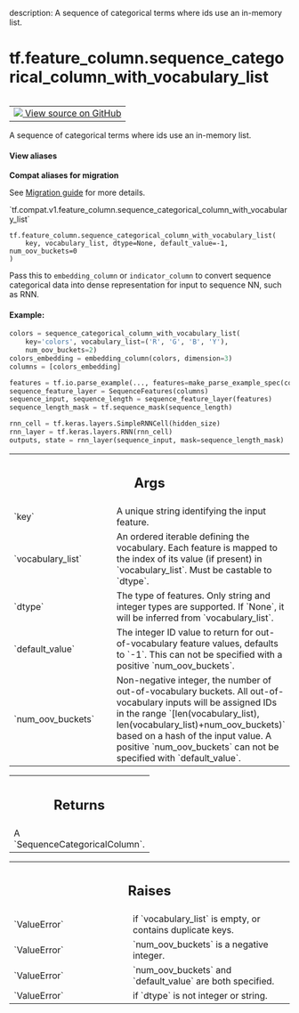 description: A sequence of categorical terms where ids use an in-memory list.

<div itemscope itemtype="http://developers.google.com/ReferenceObject">
<meta itemprop="name" content="tf.feature_column.sequence_categorical_column_with_vocabulary_list" />
<meta itemprop="path" content="Stable" />
</div>

# tf.feature_column.sequence_categorical_column_with_vocabulary_list

<!-- Insert buttons and diff -->

<table class="tfo-notebook-buttons tfo-api nocontent" align="left">
<td>
  <a target="_blank" href="https://github.com/tensorflow/tensorflow/blob/r2.4/tensorflow/python/feature_column/sequence_feature_column.py#L250-L309">
    <img src="https://www.tensorflow.org/images/GitHub-Mark-32px.png" />
    View source on GitHub
  </a>
</td>
</table>



A sequence of categorical terms where ids use an in-memory list.

<section class="expandable">
  <h4 class="showalways">View aliases</h4>
  <p>
<b>Compat aliases for migration</b>
<p>See
<a href="https://www.tensorflow.org/guide/migrate">Migration guide</a> for
more details.</p>
<p>`tf.compat.v1.feature_column.sequence_categorical_column_with_vocabulary_list`</p>
</p>
</section>

<pre class="devsite-click-to-copy prettyprint lang-py tfo-signature-link">
<code>tf.feature_column.sequence_categorical_column_with_vocabulary_list(
    key, vocabulary_list, dtype=None, default_value=-1, num_oov_buckets=0
)
</code></pre>



<!-- Placeholder for "Used in" -->

Pass this to `embedding_column` or `indicator_column` to convert sequence
categorical data into dense representation for input to sequence NN, such as
RNN.

#### Example:



```python
colors = sequence_categorical_column_with_vocabulary_list(
    key='colors', vocabulary_list=('R', 'G', 'B', 'Y'),
    num_oov_buckets=2)
colors_embedding = embedding_column(colors, dimension=3)
columns = [colors_embedding]

features = tf.io.parse_example(..., features=make_parse_example_spec(columns))
sequence_feature_layer = SequenceFeatures(columns)
sequence_input, sequence_length = sequence_feature_layer(features)
sequence_length_mask = tf.sequence_mask(sequence_length)

rnn_cell = tf.keras.layers.SimpleRNNCell(hidden_size)
rnn_layer = tf.keras.layers.RNN(rnn_cell)
outputs, state = rnn_layer(sequence_input, mask=sequence_length_mask)
```

<!-- Tabular view -->
 <table class="responsive fixed orange">
<colgroup><col width="214px"><col></colgroup>
<tr><th colspan="2"><h2 class="add-link">Args</h2></th></tr>

<tr>
<td>
`key`
</td>
<td>
A unique string identifying the input feature.
</td>
</tr><tr>
<td>
`vocabulary_list`
</td>
<td>
An ordered iterable defining the vocabulary. Each feature
is mapped to the index of its value (if present) in `vocabulary_list`.
Must be castable to `dtype`.
</td>
</tr><tr>
<td>
`dtype`
</td>
<td>
The type of features. Only string and integer types are supported.
If `None`, it will be inferred from `vocabulary_list`.
</td>
</tr><tr>
<td>
`default_value`
</td>
<td>
The integer ID value to return for out-of-vocabulary feature
values, defaults to `-1`. This can not be specified with a positive
`num_oov_buckets`.
</td>
</tr><tr>
<td>
`num_oov_buckets`
</td>
<td>
Non-negative integer, the number of out-of-vocabulary
buckets. All out-of-vocabulary inputs will be assigned IDs in the range
`[len(vocabulary_list), len(vocabulary_list)+num_oov_buckets)` based on a
hash of the input value. A positive `num_oov_buckets` can not be specified
with `default_value`.
</td>
</tr>
</table>



<!-- Tabular view -->
 <table class="responsive fixed orange">
<colgroup><col width="214px"><col></colgroup>
<tr><th colspan="2"><h2 class="add-link">Returns</h2></th></tr>
<tr class="alt">
<td colspan="2">
A `SequenceCategoricalColumn`.
</td>
</tr>

</table>



<!-- Tabular view -->
 <table class="responsive fixed orange">
<colgroup><col width="214px"><col></colgroup>
<tr><th colspan="2"><h2 class="add-link">Raises</h2></th></tr>

<tr>
<td>
`ValueError`
</td>
<td>
if `vocabulary_list` is empty, or contains duplicate keys.
</td>
</tr><tr>
<td>
`ValueError`
</td>
<td>
`num_oov_buckets` is a negative integer.
</td>
</tr><tr>
<td>
`ValueError`
</td>
<td>
`num_oov_buckets` and `default_value` are both specified.
</td>
</tr><tr>
<td>
`ValueError`
</td>
<td>
if `dtype` is not integer or string.
</td>
</tr>
</table>

